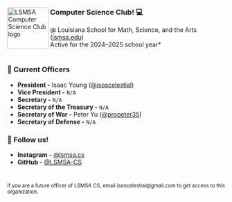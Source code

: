 <div>
  <img src="https://github.com/user-attachments/assets/634974a4-a7bb-4310-9617-e43a84648c09" alt="LSMSA Computer Science Club logo" width="96px" align="left">

  ### **Computer Science Club!** 💻   
  @ Louisiana School for Math, Science, and the Arts ([lsmsa.edu](https://www.lsmsa.edu/))  
Active for the 2024–2025 school year*
</div>

#

### 👔 Current Officers

- **President -** Isaac Young ([@isoscelestial](https://github.com/Isoscelestial))
- **Vice President -** `N/A`
- **Secretary -** `N/A`
- **Secretary of the Treasury -** `N/A`
- **Secretary of War -** Peter Yu ([@propeter35](https://github.com/propeter35))
- **Secretary of Defense -** `N/A`

### 📸 Follow us!
- **Instagram -** [@lsmsa.cs](https://www.instagram.com/lsmsa.cs/)
- **GitHub -** [@LSMSA-CS](https://github.com/LSMSA-CS/)

#

<sub>
  If you are a future officer of LSMSA CS, email isoscelestial@gmail.com to get access to this organization.
</sub>
